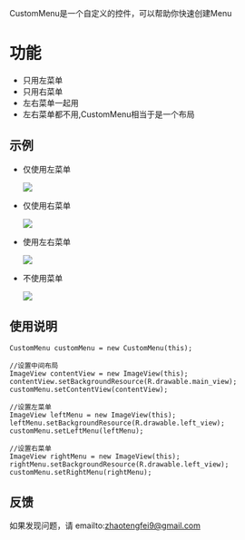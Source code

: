 CustomMenu是一个自定义的控件，可以帮助你快速创建Menu

# 功能

* 只用左菜单
* 只用右菜单
* 左右菜单一起用
* 左右菜单都不用,CustomMenu相当于是一个布局

## 示例

* 仅使用左菜单

  ![](https://github.com/flyfei/CustomMenu/blob/master/resources/only_left_menu.gif)

* 仅使用右菜单

  ![](https://github.com/flyfei/CustomMenu/blob/master/resources/only_right_menu.gif)

* 使用左右菜单

  ![](https://github.com/flyfei/CustomMenu/blob/master/resources/double_menu.gif)

* 不使用菜单

  ![](https://github.com/flyfei/CustomMenu/blob/master/resources/no_menu.gif)


## 使用说明


```
CustomMenu customMenu = new CustomMenu(this);

//设置中间布局
ImageView contentView = new ImageView(this);
contentView.setBackgroundResource(R.drawable.main_view);
customMenu.setContentView(contentView);

//设置左菜单
ImageView leftMenu = new ImageView(this);
leftMenu.setBackgroundResource(R.drawable.left_view);
customMenu.setLeftMenu(leftMenu);

//设置右菜单
ImageView rightMenu = new ImageView(this);
rightMenu.setBackgroundResource(R.drawable.left_view);
customMenu.setRightMenu(rightMenu);
```

## 反馈

如果发现问题，请 emailto:zhaotengfei9@gmail.com



